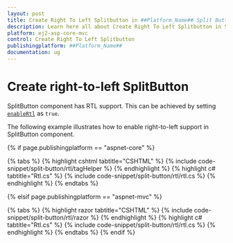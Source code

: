 ```yaml
---
layout: post
title: Create Right To Left Splitbutton in ##Platform_Name## Split Button Component
description: Learn here all about Create Right To Left Splitbutton in Syncfusion ##Platform_Name## Split Button component and more.
platform: ej2-asp-core-mvc
control: Create Right To Left Splitbutton
publishingplatform: ##Platform_Name##
documentation: ug
---
```



# Create right-to-left SplitButton

SplitButton component has RTL support. This can be achieved by setting [`enableRtl`](https://help.syncfusion.com/cr/aspnetcore-js2/Syncfusion.EJ2.SplitButtons.SplitButton.html#Syncfusion_EJ2_SplitButtons_SplitButton_EnableRtl) as `true`.

The following example illustrates how to enable right-to-left support in SplitButton component.

{% if page.publishingplatform == "aspnet-core" %}

{% tabs %}
{% highlight cshtml tabtitle="CSHTML" %}
{% include code-snippet/split-button/rtl/tagHelper %}
{% endhighlight %}
{% highlight c# tabtitle="Rtl.cs" %}
{% include code-snippet/split-button/rtl/rtl.cs %}
{% endhighlight %}
{% endtabs %}

{% elsif page.publishingplatform == "aspnet-mvc" %}

{% tabs %}
{% highlight razor tabtitle="CSHTML" %}
{% include code-snippet/split-button/rtl/razor %}
{% endhighlight %}
{% highlight c# tabtitle="Rtl.cs" %}
{% include code-snippet/split-button/rtl/rtl.cs %}
{% endhighlight %}
{% endtabs %}
{% endif %}

